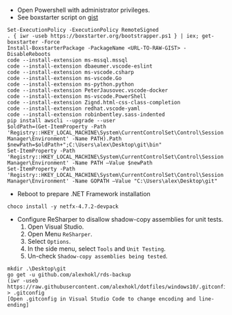 - Open Powershell with administrator privileges.
- See boxstarter script on [gist](https://gist.github.com/alexhokl/70c3a13353baa3955d3efa8b5bdfd0df)

```console
Set-ExecutionPolicy -ExecutionPolicy RemoteSigned
. { iwr -useb https://boxstarter.org/bootstrapper.ps1 } | iex; get-boxstarter -Force
Install-BoxstarterPackage -PackageName <URL-TO-RAW-GIST> -DisableReboots
code --install-extension ms-mssql.mssql
code --install-extension dbaeumer.vscode-eslint
code --install-extension ms-vscode.csharp
code --install-extension ms-vscode.Go
code --install-extension ms-python.python
code --install-extension PeterJausovec.vscode-docker
code --install-extension ms-vscode.PowerShell
code --install-extension Zignd.html-css-class-completion
code --install-extension redhat.vscode-yaml
code --install-extension robinbentley.sass-indented
pip install awscli --upgrade --user
$oldPath=(Get-ItemProperty -Path 'Registry::HKEY_LOCAL_MACHINE\System\CurrentControlSet\Control\Session Manager\Environment' -Name PATH).Path
$newPath=$oldPath+";C:\Users\alex\Desktop\git\bin"
Set-ItemProperty -Path 'Registry::HKEY_LOCAL_MACHINE\System\CurrentControlSet\Control\Session Manager\Environment' -Name PATH –Value $newPath
Set-ItemProperty -Path 'Registry::HKEY_LOCAL_MACHINE\System\CurrentControlSet\Control\Session Manager\Environment' -Name GOPATH –Value "C:\Users\alex\Desktop\git"
```

- Reboot to prepare .NET Framework installation

```console
choco install -y netfx-4.7.2-devpack
```

- Configure ReSharper to disallow shadow-copy assemblies for unit tests.
  1. Open Visual Studio.
  2. Open Menu `ReSharper`.
  3. Select `Options`.
  4. In the side menu, select `Tools` and `Unit Testing`.
  5. Un-check `Shadow-copy assemblies being tested`.

```console
mkdir .\Desktop\git
go get -u github.com/alexhokl/rds-backup
(iwr -useb https://raw.githubusercontent.com/alexhokl/dotfiles/windows10/.gitconfig).Content > .gitconfig
[Open .gitconfig in Visual Studio Code to change encoding and line-ending]
```
